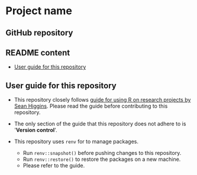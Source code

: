 # Project name

## GitHub repository

## README content

- [User guide for this repository](#user-guide-for-this-repository)

## User guide for this repository

 - This repository closely follows [guide for using R on research projects by Sean Higgins](https://github.com/skhiggins/R_guide). Please read the guide before contributing to this repository.

- The only section of the guide that this repository does not adhere to is '**Version control**'.

- This repository uses `renv` for to manage packages.
  - Run `renv::snapshot()` before pushing changes to this repository.
  - Run `renv::restore()` to restore the packages on a new machine.
  - Please refer to the guide.